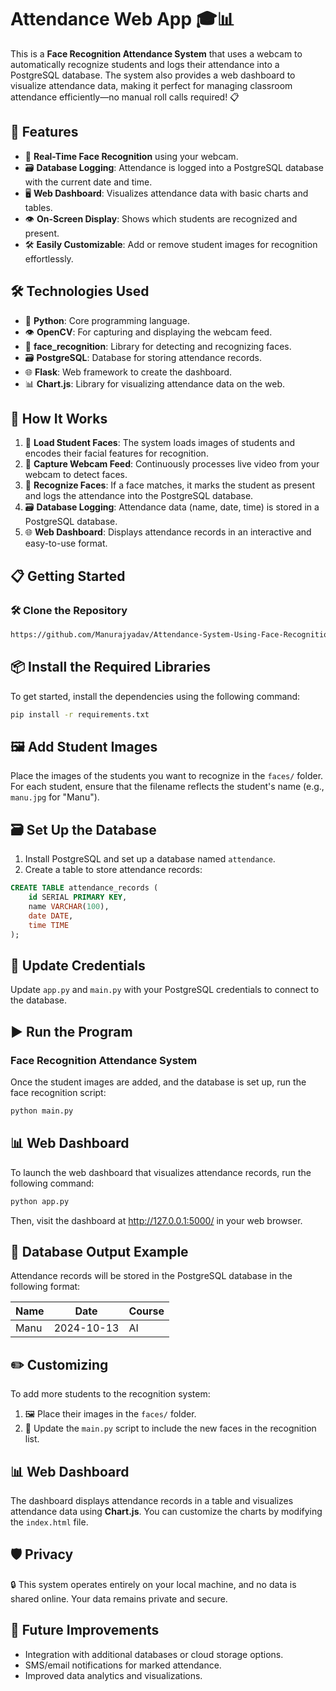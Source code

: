 # Attendance Web App 🎓📊

This is a **Face Recognition Attendance System** that uses a webcam to automatically recognize students and logs their attendance into a PostgreSQL database. The system also provides a web dashboard to visualize attendance data, making it perfect for managing classroom attendance efficiently—no manual roll calls required! 📋

## 🚀 Features

- 🎥 **Real-Time Face Recognition** using your webcam.
- 🗃️ **Database Logging**: Attendance is logged into a PostgreSQL database with the current date and time.
- 🖥️ **Web Dashboard**: Visualizes attendance data with basic charts and tables.
- 👁️ **On-Screen Display**: Shows which students are recognized and present.
- 🛠️ **Easily Customizable**: Add or remove student images for recognition effortlessly.

## 🛠️ Technologies Used

- 🐍 **Python**: Core programming language.
- 👁️ **OpenCV**: For capturing and displaying the webcam feed.
- 🤖 **face_recognition**: Library for detecting and recognizing faces.
- 🗃️ **PostgreSQL**: Database for storing attendance records.
- 🌐 **Flask**: Web framework to create the dashboard.
- 📊 **Chart.js**: Library for visualizing attendance data on the web.

## 🎒 How It Works

1. 📸 **Load Student Faces**: The system loads images of students and encodes their facial features for recognition.
2. 🎥 **Capture Webcam Feed**: Continuously processes live video from your webcam to detect faces.
3. 🧠 **Recognize Faces**: If a face matches, it marks the student as present and logs the attendance into the PostgreSQL database.
4. 🗃️ **Database Logging**: Attendance data (name, date, time) is stored in a PostgreSQL database.
5. 🌐 **Web Dashboard**: Displays attendance records in an interactive and easy-to-use format.

## 📋 Getting Started

### 🛠️ Clone the Repository

```bash
https://github.com/Manurajyadav/Attendance-System-Using-Face-Recognition.git
```
## 📦 Install the Required Libraries

To get started, install the dependencies using the following command:

```bash
pip install -r requirements.txt
```
## 🖼️ Add Student Images

Place the images of the students you want to recognize in the `faces/` folder. For each student, ensure that the filename reflects the student's name (e.g., `manu.jpg` for "Manu").

## 🗃️ Set Up the Database

1. Install PostgreSQL and set up a database named `attendance`.
2. Create a table to store attendance records:

```sql
CREATE TABLE attendance_records (
    id SERIAL PRIMARY KEY,
    name VARCHAR(100),
    date DATE,
    time TIME
);
```
## 🔑 Update Credentials

Update `app.py` and `main.py` with your PostgreSQL credentials to connect to the database.

## ▶️ Run the Program

### Face Recognition Attendance System

Once the student images are added, and the database is set up, run the face recognition script:

```bash
python main.py
```
## 📊 Web Dashboard

To launch the web dashboard that visualizes attendance records, run the following command:

```bash
python app.py
```
Then, visit the dashboard at http://127.0.0.1:5000/ in your web browser.
## 📂 Database Output Example

Attendance records will be stored in the PostgreSQL database in the following format:

| Name | Date       | Course   |
|------|------------|----------|
| Manu | 2024-10-13 |   AI     |

## ✏️ Customizing

To add more students to the recognition system:

1. 🖼️ Place their images in the `faces/` folder.
2. 📝 Update the `main.py` script to include the new faces in the recognition list.

## 📊 Web Dashboard

The dashboard displays attendance records in a table and visualizes attendance data using **Chart.js**. You can customize the charts by modifying the `index.html` file.

## 🛡️ Privacy

🔒 This system operates entirely on your local machine, and no data is shared online. Your data remains private and secure.

## 🚀 Future Improvements

- Integration with additional databases or cloud storage options.
- SMS/email notifications for marked attendance.
- Improved data analytics and visualizations.
